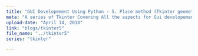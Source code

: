 ```yaml
---
title: "GUI Developement Using Python - 5. Place method (Tkinter geometry Manager)"
meta: "A series of Tkinter Covering All the aspects for Gui developement from scratch."
upload-date: "April 14, 2018"
link: "blogs/tkinter5"
file_name: "../tkinter5"
series: "tkinter"

---
```

